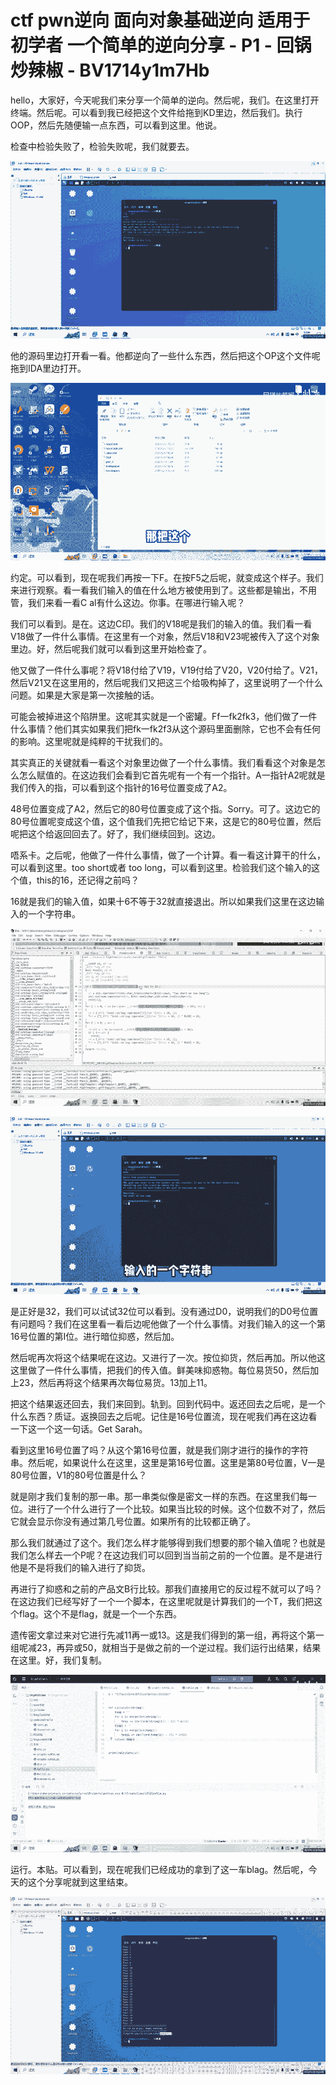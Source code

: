 # ctf pwn逆向 面向对象基础逆向 适用于初学者 一个简单的逆向分享 - P1 - 回锅炒辣椒 - BV1714y1m7Hb

hello，大家好，今天呢我们来分享一个简单的逆向。然后呢，我们。在这里打开终端。然后呢。可以看到我已经把这个文件给拖到KD里边，然后我们。执行OOP，然后先随便输一点东西，可以看到这里。他说。

检查中检验失败了，检验失败呢，我们就要去。

![](img/0c827af35c5cd715caeae19b7384fc39_1.png)

他的源码里边打开看一看。他都逆向了一些什么东西，然后把这个OP这个文件呢拖到IDA里边打开。

![](img/0c827af35c5cd715caeae19b7384fc39_3.png)

约定。可以看到，现在呢我们再按一下F。在按F5之后呢，就变成这个样子。我们来进行观察。看一看我们输入的值在什么地方被使用到了。这些都是输出，不用管，我们来看一看C al有什么这边。你事。在哪进行输入呢？

我们可以看到。是在。这边C印。我们的V18呢是我们的输入的值。我们看一看V18做了一件什么事情。在这里有一个对象，然后V18和V23呢被传入了这个对象里边。好，然后呢我们就可以看到这里开始检查了。

他又做了一件什么事呢？将V18付给了V19，V19付给了V20，V20付给了。V21，然后V21又在这里用的，然后呢我们又把这三个给吸构掉了，这里说明了一个什么问题。如果是大家是第一次接触的话。

可能会被掉进这个陷阱里。这呢其实就是一个密罐。Ff一fk2fk3，他们做了一件什么事情？他们其实如果我们把fk一fk2f3从这个源码里面删除，它也不会有任何的影响。这里呢就是纯粹的干扰我们的。

其实真正的关键就看一看这个对象里边做了一个什么事情。我们看看这个对象是怎么怎么赋值的。在这边我们会看到它首先呢有一个有一个指针。A一指针A2呢就是我们传入的指，可以看到这个指针的16号位置变成了A2。

48号位置变成了A2，然后它的80号位置变成了这个指。Sorry。可了。这边它的80号位置呢变成这个值，这个值我们先把它给记下来，这是它的80号位置，然后呢把这个给返回回去了。好了，我们继续回到。这边。

唔系卡。之后呢，他做了一件什么事情，做了一个计算。看一看这计算干的什么，可以看到这里。too short或者 too long，可以看到这里。检验我们这个输入的这个值，this的16，还记得之前吗？

16就是我们的输入值，如果十6不等于32就直接退出。所以如果我们这里在这边输入的一个字符串。

![](img/0c827af35c5cd715caeae19b7384fc39_5.png)

![](img/0c827af35c5cd715caeae19b7384fc39_6.png)

是正好是32，我们可以试试32位可以看到。没有通过D0，说明我们的D0号位置有问题吗？我们在这里看一看后边呢他做了一个什么事情。对我们输入的这一个第16号位置的第I位。进行暗位抑惑，然后加。

然后呢再次将这个结果呢在这边。又进行了一次。按位抑货，然后再加。所以他这这里做了一件什么事情，把我们的传入值。鲜美味抑惑物。每位易货50，然后加上23，然后再将这个结果再次每位易货。13加上11。

把这个结果返还回去，我们来回到。轨到。回到代码中。返还回去之后呢，是一个什么东西？质证。返换回去之后呢。记住是16号位置流，现在呢我们再在这边看一下这一个这一句话。Get Sarah。

看到这里16号位置了吗？从这个第16号位置，就是我们刚才进行的操作的字符串。然后呢，如果说什么在这里，这里是第16号位置。这里是第80号位置，V一是80号位置，V1的80号位置是什么？

就是刚才我们复制的那一串。那一串类似像是密文一样的东西。在这里我们每一位。进行了一个什么进行了一个比较。如果当比较的时候。这个位数不对了，然后它就会显示你没有通过第几号位置。如果所有的比较都正确了。

那么我们就通过了这个。我们怎么样才能够得到我们想要的那个输入值呢？也就是我们怎么样去一个P呢？在这边我们可以回到当当前之前的一个位置。是不是进行他是不是将我们的输入进行了抑货。

再进行了抑惑和之前的产品文B行比较。那我们直接用它的反过程不就可以了吗？在这边我们已经写好了一个一个脚本，在这里呢就是计算我们的一个T，我们把这个flag。这个不是flag，就是一个一个东西。

遗传密文拿过来对它进行先减11再一或13。这是我们得到的第一组，再将这个第一组呢减23，再异或50，就相当于是做之前的一个逆过程。我们运行出结果，结果在这里。好，我们复制。



![](img/0c827af35c5cd715caeae19b7384fc39_8.png)

运行。本贴。可以看到，现在呢我们已经成功的拿到了这一车blag。然后呢，今天的这个分享呢就到这里结束。



![](img/0c827af35c5cd715caeae19b7384fc39_10.png)
